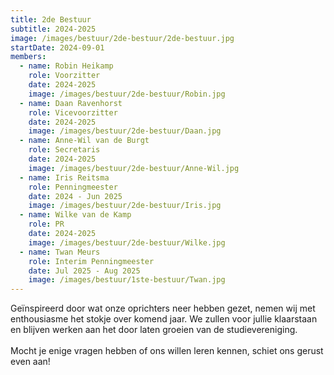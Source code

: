 ```yaml
---
title: 2de Bestuur
subtitle: 2024-2025
image: /images/bestuur/2de-bestuur/2de-bestuur.jpg
startDate: 2024-09-01
members:
  - name: Robin Heikamp
    role: Voorzitter
    date: 2024-2025
    image: /images/bestuur/2de-bestuur/Robin.jpg
  - name: Daan Ravenhorst
    role: Vicevoorzitter
    date: 2024-2025
    image: /images/bestuur/2de-bestuur/Daan.jpg
  - name: Anne-Wil van de Burgt
    role: Secretaris
    date: 2024-2025
    image: /images/bestuur/2de-bestuur/Anne-Wil.jpg
  - name: Iris Reitsma
    role: Penningmeester
    date: 2024 - Jun 2025
    image: /images/bestuur/2de-bestuur/Iris.jpg
  - name: Wilke van de Kamp
    role: PR
    date: 2024-2025
    image: /images/bestuur/2de-bestuur/Wilke.jpg
  - name: Twan Meurs
    role: Interim Penningmeester
    date: Jul 2025 - Aug 2025 
    image: /images/bestuur/1ste-bestuur/Twan.jpg
---
```

Geïnspireerd door wat onze oprichters neer hebben gezet, nemen wij met enthousiasme het stokje over komend jaar. We zullen voor jullie klaarstaan en blijven werken aan het door laten groeien van de studievereniging.
<br>
<br>
Mocht je enige vragen hebben of ons willen leren kennen,
schiet ons gerust even aan!
